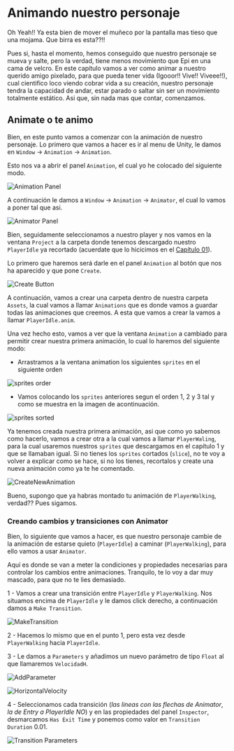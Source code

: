 # Animando nuestro personaje

Oh Yeah!! Ya esta bien de mover el muñeco por la pantalla mas tieso que una mojama. Que birra es esta??!!

Pues si, hasta el momento, hemos conseguido que nuestro personaje se mueva y salte, pero la verdad, tiene menos movimiento que Epi en una cama de velcro. En este capítulo vamos a ver como animar a nuestro querido amigo pixelado, para que pueda tener vida (Igooor!! Vive!! Viveee!!), cual cientifico loco viendo cobrar vida a su creación, nuestro personaje tendra la capacidad de andar, estar parado o saltar sin ser un movimiento totalmente estático. Asi que, sin nada mas que contar, comenzamos.

## Animate o te animo
Bien, en este punto vamos a comenzar con la animación de nuestro personaje. Lo primero que vamos a hacer es ir al menu de Unity, le damos en `Window` -> `Animation` -> `Animation`.

Esto nos va a abrir el panel `Animation`, el cual yo he colocado del siguiente modo.

![Animation Panel](imgWiki/11_AnimationPanel.png)

A continuación le damos a `Window` -> `Animation` -> `Animator`, el cual lo vamos a poner tal que asi.

![Animator Panel](imgWiki/11_AnimatorPanel.png)

Bien, seguidamente seleccionamos a nuestro player y nos vamos en la ventana `Project` a la carpeta donde tenemos descargado nuestro `PlayerIdle` ya recortado (acuerdate que lo hicicimos en el [Capítulo 01](01_TilesYSprites.md)).

Lo primero que haremos será darle en el panel `Animation` al botón que nos ha aparecido y que pone `Create`.

![Create Button](imgWiki/11_CreateButton.png)

A continuación, vamos a crear una carpeta dentro de nuestra carpeta `Assets`, la cual vamos a llamar `Animations` que es donde vamos a guardar todas las animaciones que creemos. A esta que vamos a crear la vamos a llamar `PlayerIdle.anim`.

Una vez hecho esto, vamos a ver que la ventana `Animation` a cambiado para permitir crear nuestra primera animación, lo cual lo haremos del siguiente modo:

 * Arrastramos a la ventana animation los siguientes `sprites` en el siguiente orden

 ![sprites order](imgWiki/11_AnimationsIdle.png)

 * Vamos colocando los `sprites` anteriores segun el orden 1, 2 y 3 tal y como se muestra en la imagen de acontinuación.

 ![sprites sorted](imgWiki/11_SpritesOrder.png)

Ya tenemos creada nuestra primera animación, asi que como yo sabemos como hacerlo, vamos a crear otra a la cual vamos a llamar `PlayerWaling`, para la cual usaremos nuestros `sprites` que descargamos en el capítulo 1 y que se llamaban igual. Si no tienes los `sprites` cortados (`slice`), no te voy a volver a explicar como se hace, si no los tienes, recortalos y create una nueva animación como ya te he comentado.

![CreateNewAnimation](imgWiki/11_CreateNewAnimation.png) 

Bueno, supongo que ya habras montado tu animación de `PlayerWalking`, verdad?? Pues sigamos.

### Creando cambios y transiciones con Animator

Bien, lo siguiente que vamos a hacer, es que nuestro personaje cambie de la animación de estarse quieto (`PlayerIdle`) a caminar (`PlayerWalking`), para ello vamos a usar `Animator`. 

Aquí es donde se van a meter la condiciones y propiedades necesarias para controlar los cambios entre animaciones. Tranquilo, te lo voy a dar muy mascado, para que no te lies demasiado.

 1 - Vamos a crear una transición entre `PlayerIdle` y `PlayerWalking`. Nos situamos encima de `PlayerIdle` y le damos click derecho, a continuación damos a `Make Transition`.

 ![MakeTransition](imgWiki/11_MakeTransition.png)

 2 - Hacemos lo mismo que en el punto 1, pero esta vez desde `PlayerWalking` hacia `PlayerIdle`.

 3 - Le damos a `Parameters` y añadimos un nuevo parámetro de tipo `Float` al que llamaremos `VelocidadH`.

 ![AddParameter](imgWiki/11_AddParameter.png)

 ![HorizontalVelocity](imgWiki/11_VelocidadH.png)

 4 - Seleccionamos cada transición (_las lineas con las flechas de Animator_, _la de Entry a PlayerIdle NO_) y en las propiedades del panel `Inspector`, desmarcamos `Has Exit Time` y ponemos como valor en `Transition Duration` 0.01.

 ![Transition Parameters](imgWiki/11_TransitionParameters.png)

